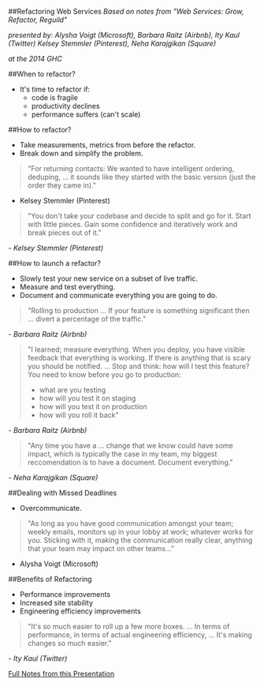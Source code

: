 ##Refactoring Web Services
*Based on notes from "Web Services: Grow, Refactor, Reguild"*

*presented by: Alysha Voigt (Microsoft), Barbara Raitz (Airbnb), Ity Kaul (Twitter)
 Kelsey Stemmler (Pinterest), Neha Karajgikan (Square)*

*at the 2014 GHC*

##When to refactor?
 * It's time to refactor if:
   - code is fragile
   - productivity declines
   - performance suffers (can't scale)

##How to refactor?
 * Take measurements, metrics from before the refactor.
 * Break down and simplify the problem.

> "For returning contacts:
> We wanted to have intelligent ordering, deduping, ...
>it sounds like they started with the basic version (just the order they came in)."

 - Kelsey Stemmler (Pinterest)

> "You don't take your codebase
> and decide to split and go for it.
> Start with little pieces.
> Gain some confidence and iteratively work and break pieces out of it."

*- Kelsey Stemmler (Pinterest)*

##How to launch a refactor?
 * Slowly test your new service on a subset of live traffic.
 * Measure and test everything.
 * Document and communicate everything you are going to do.

> "Rolling to production ...
> If your feature is something significant
> then ... divert a percentage of the traffic."

*- Barbara Raitz (Airbnb)*

> "I learned; measure everything.
> When you deploy,
> you have visible feedback that everything is working.
> If there is anything that is scary you should be notified.
> ...
> Stop and think:
> how will I test this feature?
> You need to know before you go to production:
>  * what are you testing
>  * how will you test it on staging
>  * how will you test it on production
>  * how will you roll it back"

*- Barbara Raitz (Airbnb)*

> "Any time you have a ... change that we know could have some impact,
> which is typically the case in my team,
> my biggest reccomendation is to have a document.
> Document everything."

*- Neha Karajgikan (Square)*

##Dealing with Missed Deadlines
 * Overcommunicate.

> "As long as you have good communication
> amongst your team;
> weekly emails,
> monitors up in your lobby at work;
> whatever works for you.
> Sticking with it,
> making the communication really clear,
> anything that your team may impact on other teams..."

 - Alysha Voigt (Microsoft)

##Benefits of Refactoring
 * Performance improvements
 * Increased site stability
 * Engineering efficiency improvements

> "It's so much easier to roll up a few more boxes. ...
> In terms of performance,
> in terms of actual engineering efficiency, ...
> It's making changes so much easier."

*- Ity Kaul (Twitter)*

[Full Notes from this Presentation](https://github.com/flarnie/ghc_2014_notes/blob/master/thurs/web_services_grow_refactor_rebuild.md#web-services-grow-refactor-rebuild)
